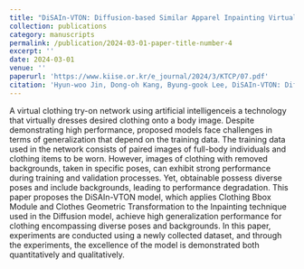 ```yaml
---
title: "DiSAIn-VTON: Diffusion-based Similar Apparel Inpainting Virtual Try-on Network"
collection: publications
category: manuscripts
permalink: /publication/2024-03-01-paper-title-number-4
excerpt: ''
date: 2024-03-01
venue: ''
paperurl: 'https://www.kiise.or.kr/e_journal/2024/3/KTCP/07.pdf'
citation: 'Hyun-woo Jin, Dong-oh Kang, Byung-gook Lee, DiSAIn-VTON: Diffusion-based Similar Apparel Inpainting Virtual Try-on Network, KIISE Transactions on Computing Practices, Vol. 30, No. 3, pp. 149-154, 2024. 3'
---
```



A virtual clothing try-on network using artificial intelligenceis a technology that virtually dresses desired clothing onto a body image. Despite demonstrating high performance, proposed models face challenges in terms of generalization that depend on the training data. The training data used in the network consists of paired images of full-body individuals and clothing items to be worn. However, images of clothing with removed backgrounds, taken in specific poses, can exhibit strong performance during training and validation processes. Yet, obtainable possess diverse poses and include backgrounds, leading to performance degradation. This paper proposes the DiSAIn-VTON model, which applies Clothing Bbox Module and Clothes Geometric Transformation to the Inpainting technique used in the Diffusion model, achieve high generalization performance for clothing encompassing diverse poses and backgrounds. In this paper, experiments are conducted using a newly collected dataset, and through the experiments, the excellence of the model is demonstrated both quantitatively and qualitatively.
